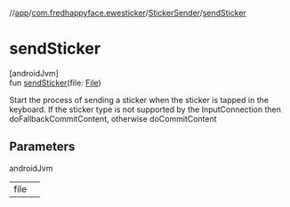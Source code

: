 //[app](../../../index.md)/[com.fredhappyface.ewesticker](../index.md)/[StickerSender](index.md)/[sendSticker](send-sticker.md)

# sendSticker

[androidJvm]\
fun [sendSticker](send-sticker.md)(file: [File](https://developer.android.com/reference/kotlin/java/io/File.html))

Start the process of sending a sticker when the sticker is tapped in the keyboard. If the sticker type is not supported by the InputConnection then doFallbackCommitContent, otherwise doCommitContent

## Parameters

androidJvm

| | |
|---|---|
| file |  |
